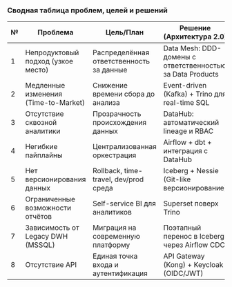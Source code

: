 ### **Сводная таблица проблем, целей и решений**  

| №  | Проблема                          | Цель/План                                       | Решение (Архитектура 2.0)                                                                 | Приоритет  |  
|----|-----------------------------------|-------------------------------------------------|-------------------------------------------------------------------------------------------|------------|  
| 1  | Непродуктовый подход (узкое место)| Распределённая ответственность за данные        | Data Mesh: DDD-домены с ответственностью за Data Products                                  | **MUST**   |  
| 2  | Медленные изменения (Time-to-Market)| Снижение времени сбора до анализа              | Event-driven (Kafka) + Trino для real-time SQL                                             | **MUST**   |  
| 3  | Отсутствие сквозной аналитики     | Прозрачность происхождения данных              | DataHub: автоматический lineage и RBAC                                                    | **MUST**   |  
| 4  | Негибкие пайплайны                | Централизованная оркестрация                   | Airflow + dbt + интеграция с DataHub                                                      | **MUST**   |  
| 5  | Нет версионирования данных        | Rollback, time-travel, dev/prod среда          | Iceberg + Nessie (Git-like версионирование)                                               | **MUST**   |  
| 6  | Ограниченные возможности отчётов  | Self-service BI для аналитиков                 | Superset поверх Trino                                                                     | **SHOULD** |  
| 7  | Зависимость от Legacy DWH (MSSQL) | Миграция на современную платформу              | Поэтапный перенос в Iceberg через Airflow CDC                                             | **SHOULD** |  
| 8  | Отсутствие API         | Единая точка входа и аутентификация            | API Gateway (Kong) + Keycloak (OIDC/JWT)                                                  | **SHOULD** |  